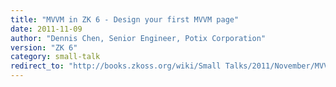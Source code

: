 ```yaml
---
title: "MVVM in ZK 6 - Design your first MVVM page"
date: 2011-11-09
author: "Dennis Chen, Senior Engineer, Potix Corporation"
version: "ZK 6"
category: small-talk
redirect_to: "http://books.zkoss.org/wiki/Small Talks/2011/November/MVVM in ZK 6 - Design your first MVVM page"
---
```

